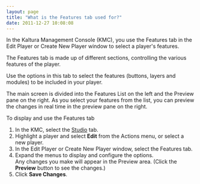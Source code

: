 ```yaml
---
layout: page
title: "What is the Features tab used for?"
date: 2011-12-27 10:08:08
---
```


In the Kaltura Management Console (KMC), you use the Features tab in the Edit Player or Create New Player window to select a player's features.

The Features tab is made up of different sections, controlling the various features of the player.

Use the options in this tab to select the features (buttons, layers and modules) to be included in your player.

The main screen is divided into the Features List on the left and the Preview pane on the right. As you select your features from the list, you can preview the changes in real time in the preview pane on the right.

<p class="mce-procedure">
  To display and use the Features tab
</p>

1.  In the KMC, select the <a href="http://www.kaltura.com/index.php/kmc/kmc4#studio%7CplayersList" target="_blank">Studio</a> tab.
2.  Highlight a player and select **Edit** from the Actions menu, or select a new player.
3.  In the Edit Player or Create New Player window, select the Features tab.
4.  Expand the menus to display and configure the options.  
    Any changes you make will appear in the Preview area. (Click the **Preview** button to see the changes.)
5.  Click **Save Changes**.